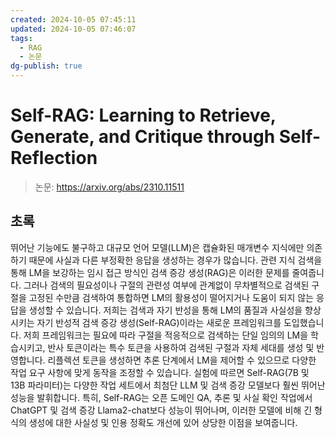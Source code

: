 ```yaml
---
created: 2024-10-05 07:45:11
updated: 2024-10-05 07:46:07
tags:
  - RAG
  - 논문
dg-publish: true
---
```


# Self-RAG: Learning to Retrieve, Generate, and Critique through Self-Reflection

> 논문: https://arxiv.org/abs/2310.11511

## 초록

뛰어난 기능에도 불구하고 대규모 언어 모델(LLM)은 캡슐화된 매개변수 지식에만 의존하기 때문에 사실과 다른 부정확한 응답을 생성하는 경우가 많습니다. 관련 지식 검색을 통해 LM을 보강하는 임시 접근 방식인 검색 증강 생성(RAG)은 이러한 문제를 줄여줍니다. 그러나 검색의 필요성이나 구절의 관련성 여부에 관계없이 무차별적으로 검색된 구절을 고정된 수만큼 검색하여 통합하면 LM의 활용성이 떨어지거나 도움이 되지 않는 응답을 생성할 수 있습니다. 저희는 검색과 자기 반성을 통해 LM의 품질과 사실성을 향상시키는 자기 반성적 검색 증강 생성(Self-RAG)이라는 새로운 프레임워크를 도입했습니다. 저희 프레임워크는 필요에 따라 구절을 적응적으로 검색하는 단일 임의의 LM을 학습시키고, 반사 토큰이라는 특수 토큰을 사용하여 검색된 구절과 자체 세대를 생성 및 반영합니다. 리플렉션 토큰을 생성하면 추론 단계에서 LM을 제어할 수 있으므로 다양한 작업 요구 사항에 맞게 동작을 조정할 수 있습니다. 실험에 따르면 Self-RAG(7B 및 13B 파라미터)는 다양한 작업 세트에서 최첨단 LLM 및 검색 증강 모델보다 훨씬 뛰어난 성능을 발휘합니다. 특히, Self-RAG는 오픈 도메인 QA, 추론 및 사실 확인 작업에서 ChatGPT 및 검색 증강 Llama2-chat보다 성능이 뛰어나며, 이러한 모델에 비해 긴 형식의 생성에 대한 사실성 및 인용 정확도 개선에 있어 상당한 이점을 보여줍니다.